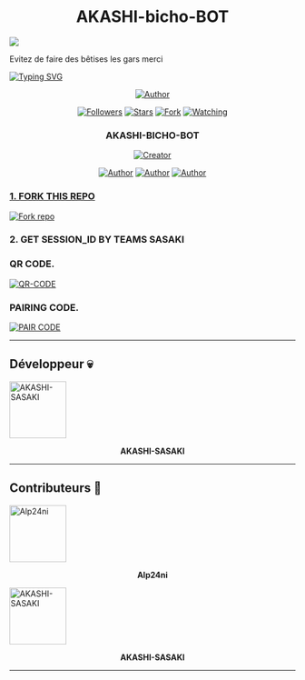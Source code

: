 <h1 align="center"> AKASHI-bicho-BOT </h1> 

<a><img src='https://i.imgur.com/gY5LVek.gif'/></a>

<p>Evitez de faire des bêtises les gars merci</p>

<a href="https://git.io/typing-svg"><img src="https://readme-typing-svg.demolab.com?font=Black+Ops+One&size=50&pause=1000&color=1BAFBAFF&center=true&width=910&height=100&lines=THANKS FOR CHOOSING+AKASHI-bicho-BOT;MULTI+DEVICE+WHATSAPP+BOT;CREATED+BY+ARTHUR&AKASHI" alt="Typing SVG" /></a>

  
<p align="center">
<a href="https://github.com/AKASHI-SASAKI"><img title="Author" src="https://img.shields.io/badge/SASAKI Bot-black?style=for-the-badge&logo=whatsApp"></a>
<p/>
<p align="center">
<a href="https://github.com/AKASHI-SASAKI?tab=followers"><img title="Followers" src="https://img.shields.io/github/followers/AKASHI-SASAKI?label=Followers&style=social"></a>
<a href="https://github.com/AKASHI-SASAKI/AKASHI-bicho-BOT/stargazers/"><img title="Stars" src="https://img.shields.io/github/stars/AKASHI-SASAKI/AKASHI-bicho-BOT?&style=social"></a>
<a href="https://github.com/AKASHI-SASAKI/AKASHI-bicho-BOT/network/members"><img title="Fork" src="https://img.shields.io/github/forks/AKASHI-SASAKI/AKASHI-bicho-BOT?style=social"></a>
<a href="https://github.com/AKASHI-SASAKI/AKASHI-bicho-BOT/watchers"><img title="Watching" src="https://img.shields.io/github/watchers/AKASHI-SASAKI/AKASHI-bicho-BOT ?label=Watching&style=social"></a>
</p>

<h3 align="center">AKASHI-BICHO-BOT</h3>
<p align="center">
<a href="#"><img title="Creator" src="https://img.shields.io/badge/Creator-AKASHI&ARTHUR_SASAKI-red.svg?style=for-the-badge&logo=github"></a>
</a>
</p>
<p align="center">
<a href="https://github.com/AKASHI-SASAKI"><img title="Author" src="https://img.shields.io/badge/AKASHI-bicho-BOT-black?style=for-the-badge&logo=Github"></a> <a href="https://chat.whatsapp.com/IdB2EfQiNlKBekQrigN9m9"><img title="Author" src="https://img.shields.io/badge/CHANNEL-black?style=for-the-badge&logo=whatsapp"></a> <a href="https://wa.me/242067274660"><img title="Author" src="https://img.shields.io/badge/CHAT US-black?style=for-the-badge&logo=whatsapp">
<p/>
  
### 1. FORK THIS REPO

<a href='https://github.com/AKASHI-SASAKI/AKASHI-bicho-BOT/fork' target="_blank"><img alt='Fork repo' src='https://img.shields.io/badge/Fork This Repo-blue?style=for-the-badge&logo=git&logoColor=white'/></a>
<p align="center">

### 2. GET SESSION_ID BY TEAMS SASAKI

### QR CODE.
<a href='https://web-qr-64jj.onrender.com/' target="_blank"><img alt='QR-CODE' src='https://img.shields.io/badge/QR-CODE-Purple?style=for-the-badge&logo=git&logoColor=purple'/></a>
<p align="center">

### PAIRING CODE.
<a href='https://sasaki-md-v2-paire-87pj.onrender.com/' target="_blank"><img alt='PAIR CODE' src='https://img.shields.io/badge/PAIRING-CODE-Red?style=for-the-badge&logo=git&logoColor=white'/></a>
<p align="center">

---

## Développeur 💀

<a href="https://github.com/AKASHI-SASAKI">
  <img src="https://github.com/AKASHI-SASAKI.png" width="100" height="100" alt="AKASHI-SASAKI"/>
</a>
<p align="center"><strong>AKASHI-SASAKI</strong></p>

---

## Contributeurs 🤝

<a href="https://github.com/Alp24ni">
  <img src="https://github.com/Alp24ni.png" width="100" height="100" alt="Alp24ni"/>
</a>
<p align="center"><strong>Alp24ni</strong></p>

<a href="https://github.com/AKASHI-SASAKI">
  <img src="https://github.com/AKASHI-SASAKI.png" width="100" height="100" alt="AKASHI-SASAKI"/>
</a>
<p align="center"><strong>AKASHI-SASAKI</strong></p>

---



